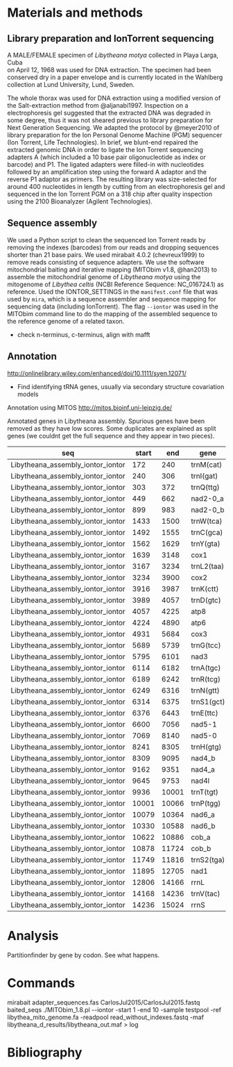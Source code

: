 # Materials and methods

## Library preparation and IonTorrent sequencing

A MALE/FEMALE specimen of *Libytheana motya* collected in Playa Larga, Cuba  
on April 12, 1968 was used for DNA extraction. The specimen had been
conserved dry in a paper envelope and is currently located in the Wahlberg
collection at Lund University, Lund, Sweden.

The whole thorax was used for DNA extraction using a modified version of the 
Salt-extraction method from @aljanabi1997.
Inspection on a electrophoresis gel suggested that the extracted DNA was 
degraded in some degree, thus it was not sheared previous to library preparation
for Next Generation Sequencing.
We adapted the protocol by @meyer2010 of library preparation for the 
Ion Personal Genome Machine (PGM) sequencer (Ion Torrent, Life Technologies).
In brief, we blunt-end repaired the extracted genomic DNA in order to ligate
the Ion Torrent sequencing adapters A (which included a 10 base pair oligonucleotide
as index or barcode) and P1.
The ligated adapters were filled-in with nucleotides followed by an
amplification step using the forward A adaptor and the reverse P1 adaptor as
primers.
The resulting library was size-selected for around 400 nucleotides in length
by cutting from an electrophoresis gel and sequenced in the Ion Torrent PGM 
on a 318 chip after quality inspection using the 2100 Bioanalyzer (Agilent
Technologies). 

## Sequence assembly
We used a Python script to clean the sequenced Ion Torrent reads by removing
the indexes (barcodes) from our reads and dropping sequences shorter than 21
base pairs.
We used mirabait 4.0.2 (chevreux1999) to remove reads consisting of sequence
adapters.
We use the software mitochondrial baiting and iterative mapping (MITObim v1.8,
@han2013) to assemble the mitochondrial genome of *Libytheana motya*  using 
the mitogenome of *Libythea celtis* (NCBI Reference Sequence: NC_016724.1)
as reference.
Used the IONTOR_SETTINGS in the ``manifest.conf`` file that was used by ``mira``,
which is a sequence assembler and sequence mapping for sequencing data (including
IonTorrent).
The flag ``--iontor`` was used in the MITObim command line to do the mapping of the
assembled sequence to the reference genome of a related taxon.

* check n-terminus, c-terminus, align with mafft

## Annotation
http://onlinelibrary.wiley.com/enhanced/doi/10.1111/syen.12071/

* Find identifying tRNA genes, usually via secondary structure covariation models

Annotation using MITOS http://mitos.bioinf.uni-leipzig.de/

Annotated genes in Libytheana assembly. Spurious genes have been removed as they
have low scores. Some duplicates are explained as split genes (we couldnt get
the full sequence and they appear in two pieces).


| seq                               | start | end   | gene       | score       |   |
|-----------------------------------|-------|-------|------------|-------------|---|
| Libytheana_assembly_iontor_iontor | 172   | 240   | trnM(cat)  | 1.012e-10   | + |
| Libytheana_assembly_iontor_iontor | 240   | 306   | trnI(gat)  | 1.915e-10   | + |
| Libytheana_assembly_iontor_iontor | 303   | 372   | trnQ(ttg)  | 5.751e-09   | - |
| Libytheana_assembly_iontor_iontor | 449   | 662   | nad2-0_a   | 3271235.1   | + |
| Libytheana_assembly_iontor_iontor | 899   | 983   | nad2-0_b   | 716897.7    | + |
| Libytheana_assembly_iontor_iontor | 1433  | 1500  | trnW(tca)  | 1.946e-10   | + |
| Libytheana_assembly_iontor_iontor | 1492  | 1555  | trnC(gca)  | 6.693e-10   | - |
| Libytheana_assembly_iontor_iontor | 1562  | 1629  | trnY(gta)  | 3.803e-09   | - |
| Libytheana_assembly_iontor_iontor | 1639  | 3148  | cox1       | 286864431.6 | + |
| Libytheana_assembly_iontor_iontor | 3167  | 3234  | trnL2(taa) | 3.606e-10   | + |
| Libytheana_assembly_iontor_iontor | 3234  | 3900  | cox2       | 104494061.7 | + |
| Libytheana_assembly_iontor_iontor | 3916  | 3987  | trnK(ctt)  | 4.069e-08   | + |
| Libytheana_assembly_iontor_iontor | 3989  | 4057  | trnD(gtc)  | 9.551e-08   | + |
| Libytheana_assembly_iontor_iontor | 4057  | 4225  | atp8       | 78329.5     | + |
| Libytheana_assembly_iontor_iontor | 4224  | 4890  | atp6       | 47018338.8  | + |
| Libytheana_assembly_iontor_iontor | 4931  | 5684  | cox3       | 169421514.4 | + |
| Libytheana_assembly_iontor_iontor | 5689  | 5739  | trnG(tcc)  | 0.0002665   | + |
| Libytheana_assembly_iontor_iontor | 5795  | 6101  | nad3       | 12312230.5  | + |
| Libytheana_assembly_iontor_iontor | 6114  | 6182  | trnA(tgc)  | 0.0001019   | + |
| Libytheana_assembly_iontor_iontor | 6189  | 6242  | trnR(tcg)  | 0.0002755   | + |
| Libytheana_assembly_iontor_iontor | 6249  | 6316  | trnN(gtt)  | 1.03e-07    | + |
| Libytheana_assembly_iontor_iontor | 6314  | 6375  | trnS1(gct) | 1.319e-07   | + |
| Libytheana_assembly_iontor_iontor | 6376  | 6443  | trnE(ttc)  | 0.0001674   | + |
| Libytheana_assembly_iontor_iontor | 6600  | 7056  | nad5-1     | 7952978.5   | - |
| Libytheana_assembly_iontor_iontor | 7069  | 8140  | nad5-0     | 176312768.9 | - |
| Libytheana_assembly_iontor_iontor | 8241  | 8305  | trnH(gtg)  | 3.565e-07   | - |
| Libytheana_assembly_iontor_iontor | 8309  | 9095  | nad4_b     | 114240489.3 | - |
| Libytheana_assembly_iontor_iontor | 9162  | 9351  | nad4_a     | 22414769.2  | - |
| Libytheana_assembly_iontor_iontor | 9645  | 9753  | nad4l      | 1149872.8   | - |
| Libytheana_assembly_iontor_iontor | 9936  | 10001 | trnT(tgt)  | 1.018e-07   | + |
| Libytheana_assembly_iontor_iontor | 10001 | 10066 | trnP(tgg)  | 3.272e-09   | - |
| Libytheana_assembly_iontor_iontor | 10079 | 10364 | nad6_a     | 1590693.5   | + |
| Libytheana_assembly_iontor_iontor | 10330 | 10588 | nad6_b     | 538369.8    | + |
| Libytheana_assembly_iontor_iontor | 10622 | 10886 | cob_a      | 55349244.3  | + |
| Libytheana_assembly_iontor_iontor | 10878 | 11724 | cob_b      | 218499514.4 | + |
| Libytheana_assembly_iontor_iontor | 11749 | 11816 | trnS2(tga) | 6.242e-06   | + |
| Libytheana_assembly_iontor_iontor | 11895 | 12705 | nad1       | 130269875.7 | - |
| Libytheana_assembly_iontor_iontor | 12806 | 14166 | rrnL       | 2.1e-09     | - |
| Libytheana_assembly_iontor_iontor | 14168 | 14236 | trnV(tac)  | 4.667e-08   | - |
| Libytheana_assembly_iontor_iontor | 14236 | 15024 | rrnS       | 2.737e-12   | - |


# Analysis

Partitionfinder by gene by codon. See what happens.


# Commands
mirabait adapter_sequences.fas CarlosJul2015/CarlosJul2015.fastq baited_seqs
./MITObim_1.8.pl --iontor -start 1 -end 10 -sample testpool -ref libythea_mito_genome.fa -readpool read_without_indexes.fastq -maf libytheana_d_results/libytheana_out.maf > log

# Bibliography
